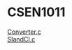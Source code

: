# CSEN1011

[Converter.c](https://github.com/shivakumar477/CSEN1011/blob/d2db5d05163edc738b5a58ab610eb816462ddfa2/Converter.c)<br />
[SIandCI.c](https://github.com/shivakumar477/CSEN1011/blob/2148076884092d35bb00976dd014bca980f3ce60/SIandCI.c)<br />

